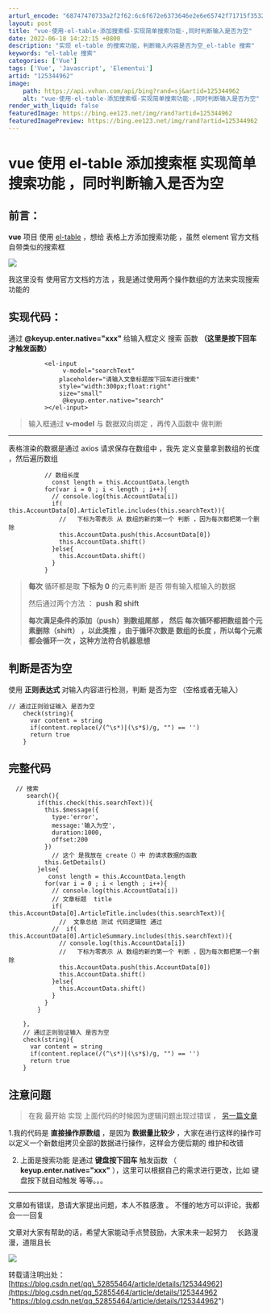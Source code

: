```yaml
---
arturl_encode: "68747470733a2f2f62:6c6f672e6373646e2e6e65742f71715f35323835353436342f:61727469636c652f64657461696c732f313235333434393632"
layout: post
title: "vue-使用-el-table-添加搜索框-实现简单搜索功能-,同时判断输入是否为空"
date: 2022-06-18 14:22:15 +0800
description: "实现 el-table 的搜索功能，判断输入内容是否为空_el-table 搜索"
keywords: "el-table 搜索"
categories: ['Vue']
tags: ['Vue', 'Javascript', 'Elementui']
artid: "125344962"
image:
    path: https://api.vvhan.com/api/bing?rand=sj&artid=125344962
    alt: "vue-使用-el-table-添加搜索框-实现简单搜索功能-,同时判断输入是否为空"
render_with_liquid: false
featuredImage: https://bing.ee123.net/img/rand?artid=125344962
featuredImagePreview: https://bing.ee123.net/img/rand?artid=125344962
---
```


# vue 使用 el-table 添加搜索框 实现简单搜索功能 ，同时判断输入是否为空

## 前言：

**vue**
项目 使用
[el-table](https://element.eleme.cn/#/zh-CN/component/table "el-table")
，想给 表格上方添加搜索功能 ，虽然 element 官方文档 自带类似的搜索框

![](https://i-blog.csdnimg.cn/blog_migrate/ff740ed0a8080022846bc54ed382233b.png)

我这里没有 使用官方文档的方法 ，我是通过使用两个操作数组的方法来实现搜索功能的

## 实现代码：

通过
**@keyup.enter.native="xxx"**
给输入框定义 搜索 函数
**（这里是按下回车才触发函数）**

```
          <el-input
               v-model="searchText"
              placeholder="请输入文章标题按下回车进行搜索"
              style="width:300px;float:right"
              size="small"
               @keyup.enter.native="search"
          ></el-input>
```

> 输入框通过
> **v-model**
> 与 数据双向绑定 ，再传入函数中 做判断

---

表格渲染的数据是通过 axios 请求保存在数组中 ，我先 定义变量拿到数组的长度 ，然后遍历数组

```
          // 数组长度
            const length = this.AccountData.length
          for(var i = 0 ; i < length ; i++){
            // console.log(this.AccountData[i])
            if( this.AccountData[0].ArticleTitle.includes(this.searchText)){
              //   下标为零表示 从 数组的新的第一个 判断 ，因为每次都把第一个删除
              this.AccountData.push(this.AccountData[0])
              this.AccountData.shift()     
            }else{
              this.AccountData.shift()   
            }
          }
```

> **每次**
> 循环都是取
> **下标为
> 0**
> 的元素判断 是否 带有输入框输入的数据
>
> 然后通过两个方法 ：
> **push 和 shift**
>
> **每次满足条件的添加（push）到数组尾部 ， 然后 每次循环都把数组首个元素删除（shift） ，以此类推 ，由于循环次数是 数组的长度 ，所以每个元素都会循环一次 ，这种方法符合机器思想**

## 判断是否为空

使用
**正则表达式**
对输入内容进行检测，判断 是否为空 （空格或者无输入）

```
// 通过正则验证输入 是否为空
    check(string){
      var content = string
      if(content.replace(/(^\s*)|(\s*$)/g, "") == '')
      return true
    }
```

## 完整代码

```
  // 搜索  
     search(){
        if(this.check(this.searchText)){
          this.$message({
            type:'error',
            message:'输入为空',
            duration:1000,
            offset:200
          })
            // 这个 是我放在 create（）中 的请求数据的函数
          this.GetDetails()       
        }else{
           const length = this.AccountData.length
          for(var i = 0 ; i < length ; i++){
            // console.log(this.AccountData[i])
            // 文章标题  title
            if( this.AccountData[0].ArticleTitle.includes(this.searchText)){
              //  文章总结 测试 代码逻辑性 通过
            //  if( this.AccountData[0].ArticleSummary.includes(this.searchText)){
              // console.log(this.AccountData[i])
              //   下标为零表示 从 数组的新的第一个 判断 ，因为每次都把第一个删除
              this.AccountData.push(this.AccountData[0])
              this.AccountData.shift()     
            }else{
              this.AccountData.shift()   
            }
          }
        }
       
    },
    // 通过正则验证输入 是否为空
    check(string){
      var content = string
      if(content.replace(/(^\s*)|(\s*$)/g, "") == '')
      return true
    }
```

## 注意问题

> 在我 最开始 实现 上面代码的时候因为逻辑问题出现过错误 ，
> [另一篇文章](https://blog.csdn.net/qq_52855464/article/details/125344893?spm=1001.2014.3001.5501 "另一篇文章")

1.我的代码是
**直接操作原数组**
，是因为
**数据量比较少**
，大家在进行这样的操作可以定义一个新数组拷贝全部的数据进行操作，这样会方便后期的 维护和改错

2. 上面是搜索功能 是通过
**键盘按下回车**
触发函数 （
**keyup.enter.native="xxx"**
），这里可以根据自己的需求进行更改，比如 键盘按下就自动触发 等等。。。

---

文章如有错误，恳请大家提出问题，本人不胜感激 。 不懂的地方可以评论，我都会一一回复

文章对大家有帮助的话，希望大家能动手点赞鼓励，大家未来一起努力     长路漫漫，道阻且长

![](https://i-blog.csdnimg.cn/blog_migrate/487392af22c8d470bc7a37c38324fc54.png)

转载请注明出处：
[https://blog.csdn.net/qq\_52855464/article/details/125344962](https://blog.csdn.net/qq_52855464/article/details/125344962 "https://blog.csdn.net/qq_52855464/article/details/125344962")